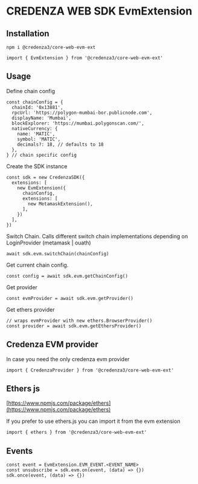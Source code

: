 # CREDENZA WEB SDK EvmExtension

## Installation

```
npm i @credenza3/core-web-evm-ext

import { EvmExtension } from '@credenza3/core-web-evm-ext'
```

## Usage

Define chain config

```
const chainConfig = {
  chainId: '0x13881',
  rpcUrl: 'https://polygon-mumbai-bor.publicnode.com',
  displayName: 'Mumbai',
  blockExplorer: 'https://mumbai.polygonscan.com/',
  nativeCurrency: {
    name: 'MATIC',
    symbol: 'MATIC',
    decimals?: 18, // defaults to 18
  },
} // chain specific config
```

Create the SDK instance

```
const sdk = new CredenzaSDK({
  extensions: [
    new EvmExtension({
      chainConfig,
      extensions: [
        new MetamaskExtension(),
      ],
    })
  ],
})
```

Switch Chain. Calls different switch chain implementations depending on LoginProvider (metamask | ouath)

```
await sdk.evm.switchChain(chainConfig)
```

Get current chain config.

```
const config = await sdk.evm.getChainConfig()
```

Get provider

```
const evmProvider = await sdk.evm.getProvider()
```

Get ethers provider

```
// wraps evmProvider with new ethers.BrowserProvider()
const provider = await sdk.evm.getEthersProvider()
```

## Credenza EVM provider

In case you need the only credenza evm provider

```
import { CredenzaProvider } from '@credenza3/core-web-evm-ext'
```

## Ethers js

[https://www.npmjs.com/package/ethers](https://www.npmjs.com/package/ethers)

If you prefer to use ethers.js you can import it from the evm extension

```
import { ethers } from '@credenza3/core-web-evm-ext'
```

## Events

```
const event = EvmExtension.EVM_EVENT.<EVENT_NAME>
const unsubscribe = sdk.evm.on(event, (data) => {})
sdk.once(event, (data) => {})
```
